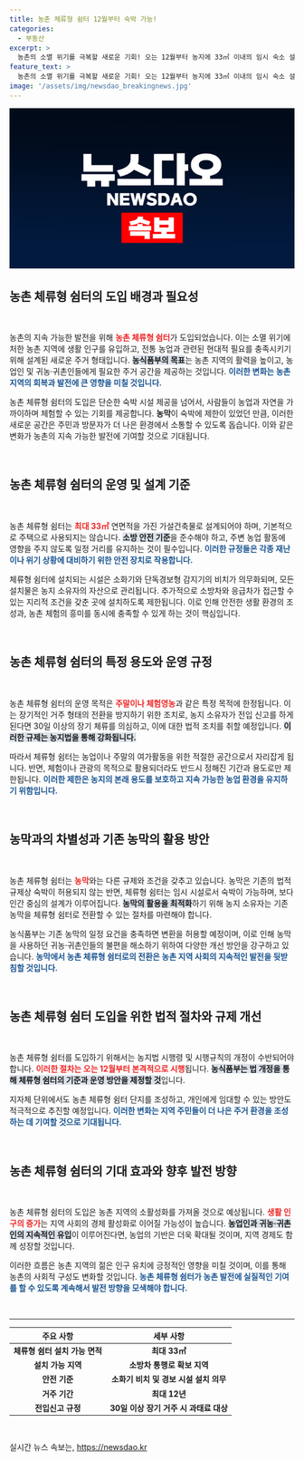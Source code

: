 ```yaml
---
title: 농촌 체류형 쉼터 12월부터 숙박 가능!
categories:
  - 부동산
excerpt: >
  농촌의 소멸 위기를 극복할 새로운 기회! 오는 12월부터 농지에 33㎡ 이내의 임시 숙소 설치가 허용됩니다. 주말 체험영농을 위한 이 주거 공간, 어떻게 활용될지 궁금하시죠?
feature_text: >
  농촌의 소멸 위기를 극복할 새로운 기회! 오는 12월부터 농지에 33㎡ 이내의 임시 숙소 설치가 허용됩니다. 주말 체험영농을 위한 이 주거 공간, 어떻게 활용될지 궁금하시죠?
image: '/assets/img/newsdao_breakingnews.jpg'
---
```


<p><img src="/assets/img/newsdao_breakingnews.jpg" alt="cryptoinkorea 속보" /></p>

<h2 data-ke-size="size26">농촌 체류형 쉼터의 도입 배경과 필요성</h2>

<p data-ke-size="size16">&nbsp;</p>

<p>농촌의 지속 가능한 발전을 위해 <b><span style="color: #ee2323;">농촌 체류형 쉼터</span></b>가 도입되었습니다. 이는 소멸 위기에 처한 농촌 지역에 생활 인구를 유입하고, 전통 농업과 관련된 현대적 필요를 충족시키기 위해 설계된 새로운 주거 형태입니다. <b><span style="background-color: #21538527;">농식품부의 목표</span></b>는 농촌 지역의 활력을 높이고, 농업인 및 귀농·귀촌인들에게 필요한 주거 공간을 제공하는 것입니다. <b><span style="color: #1a5490;">이러한 변화는 농촌 지역의 회복과 발전에 큰 영향을 미칠 것입니다.</span></b> </p>

<p>농촌 체류형 쉼터의 도입은 단순한 숙박 시설 제공을 넘어서, 사람들이 농업과 자연을 가까이하며 체험할 수 있는 기회를 제공합니다. <b>농막</b>이 숙박에 제한이 있었던 만큼, 이러한 새로운 공간은 주민과 방문자가 더 나은 환경에서 소통할 수 있도록 돕습니다. 이와 같은 변화가 농촌의 지속 가능한 발전에 기여할 것으로 기대됩니다.</p>

<p data-ke-size="size16">&nbsp;</p>

<h2 data-ke-size="size26">농촌 체류형 쉼터의 운영 및 설계 기준</h2>

<p data-ke-size="size16">&nbsp;</p>

<p>농촌 체류형 쉼터는 <b><span style="color: #ee2323;">최대 33㎡</span></b> 연면적을 가진 가설건축물로 설계되어야 하며, 기본적으로 주택으로 사용되지는 않습니다. <b><span style="background-color: #21538527;">소방 안전 기준</span></b>을 준수해야 하고, 주변 농업 활동에 영향을 주지 않도록 일정 거리를 유지하는 것이 필수입니다. <b><span style="color: #1a5490;">이러한 규정들은 각종 재난이나 위기 상황에 대비하기 위한 안전 장치로 작용합니다.</span></b> </p>

<p>체류형 쉼터에 설치되는 시설은 소화기와 단독경보형 감지기의 비치가 의무화되며, 모든 설치물은 농지 소유자의 자산으로 관리됩니다. 추가적으로 소방차와 응급차가 접근할 수 있는 지리적 조건을 갖춘 곳에 설치하도록 제한됩니다. 이로 인해 안전한 생활 환경의 조성과, 농촌 체험의 흥미를 동시에 충족할 수 있게 하는 것이 핵심입니다.</p>

<p data-ke-size="size16">&nbsp;</p>

<h2 data-ke-size="size26">농촌 체류형 쉼터의 특정 용도와 운영 규정</h2>

<p data-ke-size="size16">&nbsp;</p>

<p>농촌 체류형 쉼터의 운영 목적은 <b><span style="color: #ee2323;">주말이나 체험영농</span></b>과 같은 특정 목적에 한정됩니다. 이는 장기적인 거주 형태의 전환을 방지하기 위한 조치로, 농지 소유자가 전입 신고를 하게 된다면 30일 이상의 장기 체류를 의심하고, 이에 대한 법적 조치를 취할 예정입니다. <b><span style="background-color: #21538527;">이러한 규제는 농지법을 통해 강화됩니다.</span></b></p>

<p>따라서 체류형 쉼터는 농업이나 주말의 여가활동을 위한 적절한 공간으로서 자리잡게 됩니다. 반면, 체험이나 관광의 목적으로 활용되더라도 반드시 정해진 기간과 용도로만 제한됩니다. <b><span style="color: #1a5490;">이러한 제한은 농지의 본래 용도를 보호하고 지속 가능한 농업 환경을 유지하기 위함입니다.</span></b></p>

<p data-ke-size="size16">&nbsp;</p>

<h2 data-ke-size="size26">농막과의 차별성과 기존 농막의 활용 방안</h2>

<p data-ke-size="size16">&nbsp;</p>

<p>농촌 체류형 쉼터는 <b><span style="color: #ee2323;">농막</span></b>와는 다른 규제와 조건을 갖추고 있습니다. 농막은 기존의 법적 규제상 숙박이 허용되지 않는 반면, 체류형 쉼터는 임시 시설로서 숙박이 가능하며, 보다 인간 중심의 설계가 이루어집니다. <b><span style="background-color: #21538527;">농막의 활용을 최적화</span></b>하기 위해 농지 소유자는 기존 농막을 체류형 쉼터로 전환할 수 있는 절차를 마련해야 합니다.</p>

<p>농식품부는 기존 농막의 일정 요건을 충족하면 변환을 허용할 예정이며, 이로 인해 농막을 사용하던 귀농·귀촌인들의 불편을 해소하기 위하여 다양한 개선 방안을 강구하고 있습니다. <b><span style="color: #1a5490;">농막에서 농촌 체류형 쉼터로의 전환은 농촌 지역 사회의 지속적인 발전을 뒷받침할 것입니다.</span></b></p>

<p data-ke-size="size16">&nbsp;</p>

<h2 data-ke-size="size26">농촌 체류형 쉼터 도입을 위한 법적 절차와 규제 개선</h2>

<p data-ke-size="size16">&nbsp;</p>

<p>농촌 체류형 쉼터를 도입하기 위해서는 농지법 시행령 및 시행규칙의 개정이 수반되어야 합니다. <b><span style="color: #ee2323;">이러한 절차는 오는 12월부터 본격적으로 시행</span></b>됩니다. <b><span style="background-color: #21538527;">농식품부는 법 개정을 통해 체류형 쉼터의 기준과 운영 방안을 제정할 것</span></b>입니다.</p>

<p>지자체 단위에서도 농촌 체류형 쉼터 단지를 조성하고, 개인에게 임대할 수 있는 방안도 적극적으로 추진할 예정입니다. <b><span style="color: #1a5490;">이러한 변화는 지역 주민들이 더 나은 주거 환경을 조성하는 데 기여할 것으로 기대됩니다.</span></b></p>

<p data-ke-size="size16">&nbsp;</p>

<h2 data-ke-size="size26">농촌 체류형 쉼터의 기대 효과와 향후 발전 방향</h2>

<p data-ke-size="size16">&nbsp;</p>

<p>농촌 체류형 쉼터의 도입은 농촌 지역의 소활성화를 가져올 것으로 예상됩니다. <b><span style="color: #ee2323;">생활 인구의 증가</span></b>는 지역 사회의 경제 활성화로 이어질 가능성이 높습니다. <b><span style="background-color: #21538527;">농업인과 귀농·귀촌인의 지속적인 유입</span></b>이 이루어진다면, 농업의 기반은 더욱 확대될 것이며, 지역 경제도 함께 성장할 것입니다.</p>

<p>이러한 흐름은 농촌 지역의 젊은 인구 유치에 긍정적인 영향을 미칠 것이며, 이를 통해 농촌의 사회적 구성도 변화할 것입니다. <b><span style="color: #1a5490;">농촌 체류형 쉼터가 농촌 발전에 실질적인 기여를 할 수 있도록 계속해서 발전 방향을 모색해야 합니다.</span></b></p>

<p data-ke-size="size16">&nbsp;</p>

<hr />

<table style="width: 100%; border-collapse: collapse;">
  <thead>
    <tr>
      <th style="text-align: center;"><b>주요 사항</b></th>
      <th style="text-align: center;"><b>세부 사항</b></th>
    </tr>
  </thead>
  <tbody>
    <tr>
      <td style="text-align: center; height: 17px;"><b>체류형 쉼터 설치 가능 면적</b></td>
      <td style="text-align: center; height: 17px;"><b>최대 33㎡</b></td>
    </tr>
    <tr>
      <td style="text-align: center; height: 17px;"><b>설치 가능 지역</b></td>
      <td style="text-align: center; height: 17px;"><b>소방차 통행로 확보 지역</b></td>
    </tr>
    <tr>
      <td style="text-align: center; height: 17px;"><b>안전 기준</b></td>
      <td style="text-align: center; height: 17px;"><b>소화기 비치 및 경보 시설 설치 의무</b></td>
    </tr>
    <tr>
      <td style="text-align: center; height: 17px;"><b>거주 기간</b></td>
      <td style="text-align: center; height: 17px;"><b>최대 12년</b></td>
    </tr>
    <tr>
      <td style="text-align: center; height: 17px;"><b>전입신고 규정</b></td>
      <td style="text-align: center; height: 17px;"><b>30일 이상 장기 거주 시 과태료 대상</b></td>
    </tr>
  </tbody>
</table>

<p data-ke-size="size16">&nbsp;</p>
실시간 뉴스 속보는, <a href="https://newsdao.kr" rel="dofollow">https://newsdao.kr</a>


